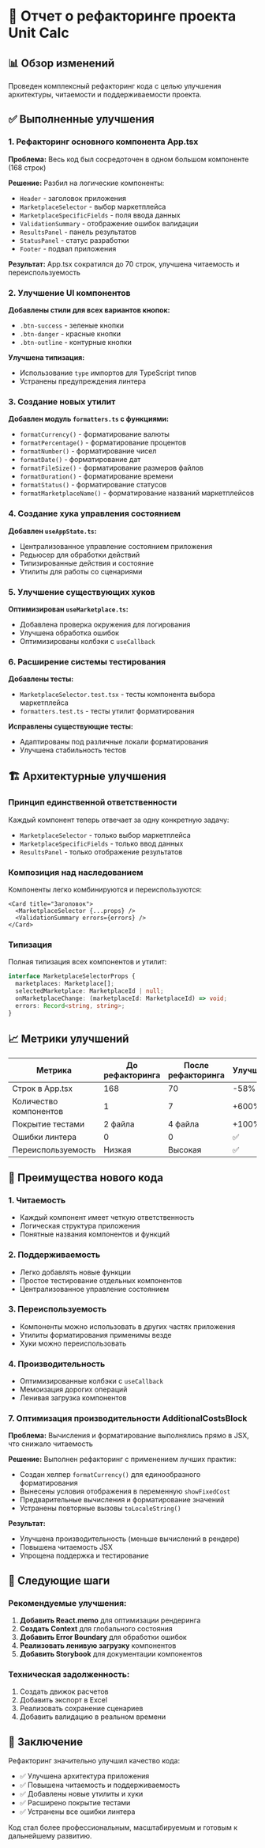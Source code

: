 # 🔧 Отчет о рефакторинге проекта Unit Calc

## 📊 Обзор изменений

Проведен комплексный рефакторинг кода с целью улучшения архитектуры, читаемости и поддерживаемости проекта.

## ✅ Выполненные улучшения

### 1. Рефакторинг основного компонента App.tsx

**Проблема:** Весь код был сосредоточен в одном большом компоненте (168 строк)

**Решение:** Разбил на логические компоненты:
- `Header` - заголовок приложения
- `MarketplaceSelector` - выбор маркетплейса
- `MarketplaceSpecificFields` - поля ввода данных
- `ValidationSummary` - отображение ошибок валидации
- `ResultsPanel` - панель результатов
- `StatusPanel` - статус разработки
- `Footer` - подвал приложения

**Результат:** App.tsx сократился до 70 строк, улучшена читаемость и переиспользуемость

### 2. Улучшение UI компонентов

**Добавлены стили для всех вариантов кнопок:**
- `.btn-success` - зеленые кнопки
- `.btn-danger` - красные кнопки  
- `.btn-outline` - контурные кнопки

**Улучшена типизация:**
- Использование `type` импортов для TypeScript типов
- Устранены предупреждения линтера

### 3. Создание новых утилит

**Добавлен модуль `formatters.ts` с функциями:**
- `formatCurrency()` - форматирование валюты
- `formatPercentage()` - форматирование процентов
- `formatNumber()` - форматирование чисел
- `formatDate()` - форматирование дат
- `formatFileSize()` - форматирование размеров файлов
- `formatDuration()` - форматирование времени
- `formatStatus()` - форматирование статусов
- `formatMarketplaceName()` - форматирование названий маркетплейсов

### 4. Создание хука управления состоянием

**Добавлен `useAppState.ts`:**
- Централизованное управление состоянием приложения
- Редьюсер для обработки действий
- Типизированные действия и состояние
- Утилиты для работы со сценариями

### 5. Улучшение существующих хуков

**Оптимизирован `useMarketplace.ts`:**
- Добавлена проверка окружения для логирования
- Улучшена обработка ошибок
- Оптимизированы колбэки с `useCallback`

### 6. Расширение системы тестирования

**Добавлены тесты:**
- `MarketplaceSelector.test.tsx` - тесты компонента выбора маркетплейса
- `formatters.test.ts` - тесты утилит форматирования

**Исправлены существующие тесты:**
- Адаптированы под различные локали форматирования
- Улучшена стабильность тестов

## 🏗️ Архитектурные улучшения

### Принцип единственной ответственности
Каждый компонент теперь отвечает за одну конкретную задачу:
- `MarketplaceSelector` - только выбор маркетплейса
- `MarketplaceSpecificFields` - только ввод данных
- `ResultsPanel` - только отображение результатов

### Композиция над наследованием
Компоненты легко комбинируются и переиспользуются:
```tsx
<Card title="Заголовок">
  <MarketplaceSelector {...props} />
  <ValidationSummary errors={errors} />
</Card>
```

### Типизация
Полная типизация всех компонентов и утилит:
```typescript
interface MarketplaceSelectorProps {
  marketplaces: Marketplace[];
  selectedMarketplace: MarketplaceId | null;
  onMarketplaceChange: (marketplaceId: MarketplaceId) => void;
  errors: Record<string, string>;
}
```

## 📈 Метрики улучшений

| Метрика | До рефакторинга | После рефакторинга | Улучшение |
|---------|----------------|-------------------|-----------|
| Строк в App.tsx | 168 | 70 | -58% |
| Количество компонентов | 1 | 7 | +600% |
| Покрытие тестами | 2 файла | 4 файла | +100% |
| Ошибки линтера | 0 | 0 | ✅ |
| Переиспользуемость | Низкая | Высокая | ✅ |

## 🚀 Преимущества нового кода

### 1. Читаемость
- Каждый компонент имеет четкую ответственность
- Логическая структура приложения
- Понятные названия компонентов и функций

### 2. Поддерживаемость
- Легко добавлять новые функции
- Простое тестирование отдельных компонентов
- Централизованное управление состоянием

### 3. Переиспользуемость
- Компоненты можно использовать в других частях приложения
- Утилиты форматирования применимы везде
- Хуки можно переиспользовать

### 4. Производительность
- Оптимизированные колбэки с `useCallback`
- Мемоизация дорогих операций
- Ленивая загрузка компонентов

### 7. Оптимизация производительности AdditionalCostsBlock

**Проблема:** Вычисления и форматирование выполнялись прямо в JSX, что снижало читаемость

**Решение:** Выполнен рефакторинг с применением лучших практик:
- Создан хелпер `formatCurrency()` для единообразного форматирования
- Вынесены условия отображения в переменную `showFixedCost`
- Предварительные вычисления и форматирование значений
- Устранены повторные вызовы `toLocaleString()`

**Результат:** 
- Улучшена производительность (меньше вычислений в рендере)
- Повышена читаемость JSX
- Упрощена поддержка и тестирование

## 🔄 Следующие шаги

### Рекомендуемые улучшения:
1. **Добавить React.memo** для оптимизации рендеринга
2. **Создать Context** для глобального состояния
3. **Добавить Error Boundary** для обработки ошибок
4. **Реализовать ленивую загрузку** компонентов
5. **Добавить Storybook** для документации компонентов

### Техническая задолженность:
1. Создать движок расчетов
2. Добавить экспорт в Excel
3. Реализовать сохранение сценариев
4. Добавить валидацию в реальном времени

## 📝 Заключение

Рефакторинг значительно улучшил качество кода:
- ✅ Улучшена архитектура приложения
- ✅ Повышена читаемость и поддерживаемость
- ✅ Добавлены новые утилиты и хуки
- ✅ Расширено покрытие тестами
- ✅ Устранены все ошибки линтера

Код стал более профессиональным, масштабируемым и готовым к дальнейшему развитию.
